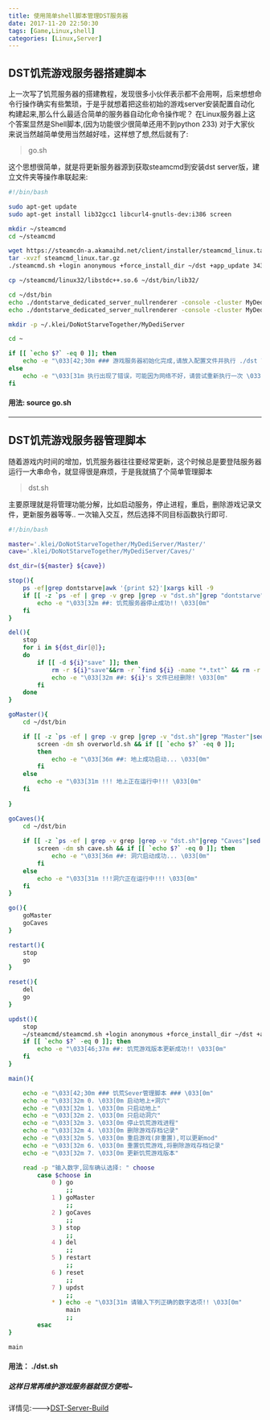 ```yaml
---
title: 使用简单shell脚本管理DST服务器
date: 2017-11-20 22:50:30
tags: [Game,Linux,shell]
categories: [Linux,Server]
---
```


## DST饥荒游戏服务器搭建脚本
上一次写了饥荒服务器的搭建教程，发现很多小伙伴表示都不会用啊，后来想想命令行操作确实有些繁琐，于是乎就想着把这些初始的游戏server安装配置自动化构建起来,那么什么最适合简单的服务器自动化命令操作呢？
在Linux服务器上这个答案显然是Shell脚本,(因为功能很少很简单还用不到python 233)
对于大家伙来说当然越简单使用当然越好哇，这样想了想,然后就有了:
> go.sh

这个思想很简单，就是将更新服务器源到获取steamcmd到安装dst server版，建立文件夹等操作串联起来:

<!--more-->

```bash
#!/bin/bash

sudo apt-get update
sudo apt-get install lib32gcc1 libcurl4-gnutls-dev:i386 screen

mkdir ~/steamcmd
cd ~/steamcmd

wget https://steamcdn-a.akamaihd.net/client/installer/steamcmd_linux.tar.gz
tar -xvzf steamcmd_linux.tar.gz
./steamcmd.sh +login anonymous +force_install_dir ~/dst +app_update 343050 validate +quit

cp ~/steamcmd/linux32/libstdc++.so.6 ~/dst/bin/lib32/

cd ~/dst/bin
echo ./dontstarve_dedicated_server_nullrenderer -console -cluster MyDediServer -shard Master > overworld.sh
echo ./dontstarve_dedicated_server_nullrenderer -console -cluster MyDediServer -shard Caves > cave.sh

mkdir -p ~/.klei/DoNotStarveTogether/MyDediServer

cd ~

if [[ `echo $?` -eq 0 ]]; then
	echo -e "\033[42;30m ### 游戏服务器初始化完成,请放入配置文件并执行 ./dst \033[0m"
else
	echo -e "\033[31m 执行出现了错误，可能因为网络不好，请尝试重新执行一次 \033[0m"	
fi

```

#### 用法: source go.sh

***

## DST饥荒游戏服务器管理脚本
随着游戏内时间的增加，饥荒服务器往往要经常更新，这个时候总是要登陆服务器运行一大串命令，就显得很是麻烦，于是我就搞了个简单管理脚本
> dst.sh

主要原理就是将管理功能分解，比如启动服务，停止进程，重启，删除游戏记录文件，更新服务器等等..
一次输入交互，然后选择不同目标函数执行即可.

```bash
#!/bin/bash

master='.klei/DoNotStarveTogether/MyDediServer/Master/'
cave='.klei/DoNotStarveTogether/MyDediServer/Caves/'

dst_dir=(${master} ${cave})

stop(){
	ps -ef|grep dontstarve|awk '{print $2}'|xargs kill -9
	if [[ -z `ps -ef | grep -v grep |grep -v "dst.sh"|grep "dontstarve"|sed -n '1P'|awk '{print $2}'` ]]; then
		echo -e "\033[32m ##: 饥荒服务器停止成功!! \033[0m"
	fi
}

del(){
	stop
	for i in ${dst_dir[@]};
	do
		if [[ -d ${i}"save" ]]; then
			rm -r ${i}"save"&&rm -r `find ${i} -name "*.txt"` && rm -r ${i}"backup"
			echo -e "\033[32m ##: ${i}'s 文件已经删除! \033[0m"
		fi
	done
}

goMaster(){
	cd ~/dst/bin

	if [[ -z `ps -ef | grep -v grep |grep -v "dst.sh"|grep "Master"|sed -n '1P'|awk '{print $2}'` ]]; then
		screen -dm sh overworld.sh && if [[ `echo $?` -eq 0 ]]; 
		then
			echo -e "\033[36m ##: 地上成功启动... \033[0m"
		fi
	else
		echo -e "\033[31m !!! 地上正在运行中!!! \033[0m"
	fi
	
}

goCaves(){
	cd ~/dst/bin
	
	if [[ -z `ps -ef | grep -v grep |grep -v "dst.sh"|grep "Caves"|sed -n '1P'|awk '{print $2}'` ]]; then
		screen -dm sh cave.sh && if [[ `echo $?` -eq 0 ]]; then
			echo -e "\033[36m ##: 洞穴启动成功... \033[0m"
		fi
	else
		echo -e "\033[31m !!!洞穴正在运行中!!! \033[0m"
	fi
}

go(){
	goMaster
	goCaves
}

restart(){
	stop
	go
}

reset(){
	del
	go
}

updst(){
	stop
	~/steamcmd/steamcmd.sh +login anonymous +force_install_dir ~/dst +app_update 343050 validate +quit
	if [[ `echo $?` -eq 0 ]]; then
		echo -e "\033[46;37m ##: 饥荒游戏版本更新成功!! \033[0m"
	fi
}

main(){

	echo -e "\033[42;30m ### 饥荒Sever管理脚本 ### \033[0m"
	echo -e "\033[32m 0. \033[0m 启动地上+洞穴"
	echo -e "\033[32m 1. \033[0m 只启动地上"
	echo -e "\033[32m 2. \033[0m 只启动洞穴"
	echo -e "\033[32m 3. \033[0m 停止饥荒游戏进程"
	echo -e "\033[32m 4. \033[0m 删除游戏存档记录"                                                                                             
	echo -e "\033[32m 5. \033[0m 重启游戏(非重置),可以更新mod"
	echo -e "\033[32m 6. \033[0m 重置饥荒游戏,将删除游戏存档记录"
	echo -e "\033[32m 7. \033[0m 更新饥荒游戏版本"

	read -p "输入数字,回车确认选择: " choose
		case $choose in
			0 ) go
				;;
			1 ) goMaster
				;;
			2 ) goCaves
				;;
			3 ) stop
				;;
			4 ) del
				;;
			5 ) restart
				;;
			6 ) reset
				;;
			7 ) updst
				;;
			* ) echo -e "\033[31m 请输入下列正确的数字选项!! \033[0m"
				main
				;;
		esac
}

main

```

#### 用法： ./dst.sh

##### 这样日常再维护游戏服务器就很方便啦~

详情见:--->[DST-Server-Build](https://github.com/qwertyuiop6/DST-Server-Build)
